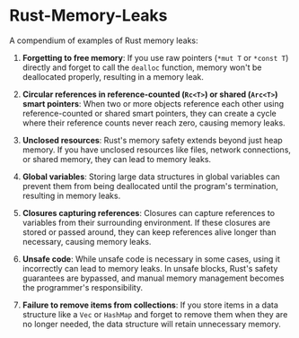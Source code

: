 # Rust-Memory-Leaks
A compendium of examples of Rust memory leaks:

1. **Forgetting to free memory**: If you use raw pointers (`*mut T` or `*const T`) directly and forget to call the `dealloc` function, memory won't be deallocated properly, resulting in a memory leak.
    
2. **Circular references in reference-counted (`Rc<T>`) or shared (`Arc<T>`) smart pointers**: When two or more objects reference each other using reference-counted or shared smart pointers, they can create a cycle where their reference counts never reach zero, causing memory leaks.
    
3. **Unclosed resources**: Rust's memory safety extends beyond just heap memory. If you have unclosed resources like files, network connections, or shared memory, they can lead to memory leaks.
    
4. **Global variables**: Storing large data structures in global variables can prevent them from being deallocated until the program's termination, resulting in memory leaks.
    
5. **Closures capturing references**: Closures can capture references to variables from their surrounding environment. If these closures are stored or passed around, they can keep references alive longer than necessary, causing memory leaks.
    
6. **Unsafe code**: While unsafe code is necessary in some cases, using it incorrectly can lead to memory leaks. In unsafe blocks, Rust's safety guarantees are bypassed, and manual memory management becomes the programmer's responsibility.
    
7. **Failure to remove items from collections**: If you store items in a data structure like a `Vec` or `HashMap` and forget to remove them when they are no longer needed, the data structure will retain unnecessary memory.